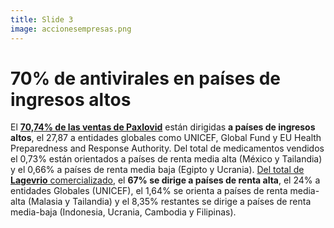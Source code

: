 ```yaml
---
title: Slide 3
image: accionesempresas.png
---
```


# 70% de antivirales en países de ingresos altos

El **[70,74% de las ventas de Paxlovid](https://public.tableau.com/app/profile/duke.global.health.innovation.center/viz/Therapeutics_02_06b/Draft_V4b)** están dirigidas **a países de ingresos altos**, el 27,87 a entidades globales como UNICEF, Global Fund y EU Health Preparedness and Response Authority. Del total de medicamentos vendidos el 0,73% están orientados a países de renta media alta (México y Tailandia) y el 0,66% a países de renta media baja (Egipto y Ucrania).
[Del total de **Lagevrio** comercializado](https://public.tableau.com/app/profile/duke.global.health.innovation.center/viz/Therapeutics_02_06b/Draft_V4b), el **67% se dirige a países de renta alta**, el 24% a entidades Globales (UNICEF), el 1,64% se orienta a países de renta media-alta (Malasia y Tailandia) y el 8,35% restantes se dirige a países de renta media-baja (Indonesia, Ucrania, Cambodia y Filipinas).

